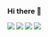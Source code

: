 ### Hi there 👋

<a href="https://www.instagram.com/d0_.yxn_" target="_blank"><img src="https://img.shields.io/badge/d0_.yxn_-E4405F.svg?style=for-the-badge&logo=Instagram&logoColor=white"/></a>
<img src="https://img.shields.io/badge/Dart-0175C2.svg?style=for-the-badge&logo=Dart&logoColor=white"/></a>
<img src="https://img.shields.io/badge/Flutter-02569B.svg?style=for-the-badge&logo=Flutter&logoColor=white"/></a>
<img src="https://img.shields.io/badge/C-004482.svg?style=for-the-badge&logo=C&logoColor=white"/></a>
